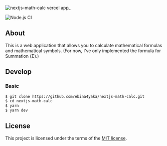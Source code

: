 ![nextjs-math-calc vercel app_](https://user-images.githubusercontent.com/55776479/86876423-a97e6000-c11f-11ea-9ea1-1cda82985dba.png)

![Node.js CI](https://github.com/ebina4yaka/nextjs-math-calc/workflows/Node.js%20CI/badge.svg)
## About
This is a web application that allows you to calculate mathematical formulas and mathematical symbols.
(For now, I've only implemented the formula for Summation (Σ).)

## Develop

### Basic

```zsh
$ git clone https://github.com/ebina4yaka/nextjs-math-calc.git
$ cd nextjs-math-calc
$ yarn
$ yarn dev
```

## License

This project is licensed under the terms of the [MIT license](https://github.com/ebina4yaka/nextjs-math-calc/blob/master/LICENSE).